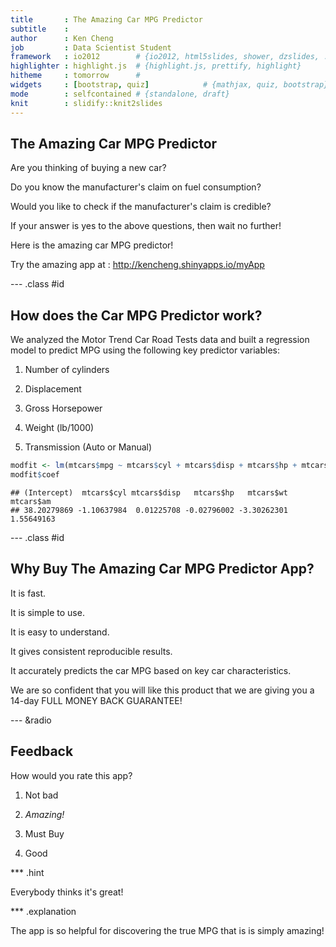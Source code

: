 ```yaml
---
title       : The Amazing Car MPG Predictor
subtitle    : 
author      : Ken Cheng
job         : Data Scientist Student
framework   : io2012        # {io2012, html5slides, shower, dzslides, ...}
highlighter : highlight.js  # {highlight.js, prettify, highlight}
hitheme     : tomorrow      # 
widgets     : [bootstrap, quiz]            # {mathjax, quiz, bootstrap}
mode        : selfcontained # {standalone, draft}
knit        : slidify::knit2slides
--- 
```


## The Amazing Car MPG Predictor

Are you thinking of buying a new car?

Do you know the manufacturer's claim on fuel consumption?

Would you like to check if the manufacturer's claim is credible?

If your answer is yes to the above questions, then wait no further!

Here is the amazing car MPG predictor!

Try the amazing app at : http://kencheng.shinyapps.io/myApp

--- .class #id 

## How does the Car MPG Predictor work?

We analyzed the Motor Trend Car Road Tests data and built a regression model to predict MPG using the following key predictor variables:

1. Number of cylinders

2. Displacement

3. Gross Horsepower

4. Weight (lb/1000)

5. Transmission (Auto or Manual)


```r
modfit <- lm(mtcars$mpg ~ mtcars$cyl + mtcars$disp + mtcars$hp + mtcars$wt + mtcars$am)
modfit$coef
```

```
## (Intercept)  mtcars$cyl mtcars$disp   mtcars$hp   mtcars$wt   mtcars$am 
## 38.20279869 -1.10637984  0.01225708 -0.02796002 -3.30262301  1.55649163
```

--- .class #id 

## Why Buy The Amazing Car MPG Predictor App?

It is fast.

It is simple to use.

It is easy to understand.

It gives consistent reproducible results.

It accurately predicts the car MPG based on key car characteristics.

We are so confident that you will like this product that we are giving you a 14-day FULL MONEY BACK GUARANTEE!



--- &radio 

## Feedback

How would you rate this app?

1. Not bad

2. _Amazing!_

3. Must Buy

4. Good

*** .hint 

Everybody thinks it's great!

*** .explanation 

The app is so helpful for discovering the true MPG that is is simply amazing!
